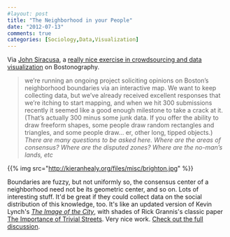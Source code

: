 ```yaml
---
#layout: post
title: "The Neighborhood in your People"
date: "2012-07-13"
comments: true
categories: [Sociology,Data,Visualization] 
---
```


Via [John Siracusa](https://twitter.com/siracusa/status/223763351396823040), a [really nice exercise in crowdsourcing and data visualization](http://bostonography.com/2012/crowdsourced-neighborhood-boundaries-part-one-consensus/) on Bostonography.

> we’re running an ongoing project soliciting opinions on Boston’s neighborhood boundaries via an interactive map. We want to keep collecting data, but we’ve already received excellent responses that we’re itching to start mapping, and when we hit 300 submissions recently it seemed like a good enough milestone to take a crack at it. (That’s actually 300 minus some junk data. If you offer the ability to draw freeform shapes, some people draw random rectangles and triangles, and some people draw… er, other long, tipped objects.) *There are many questions to be asked here. Where are the areas of consensus? Where are the disputed zones? Where are the no-man’s lands, etc*

{{% img src="http://kieranhealy.org/files/misc/brighton.jpg" %}}

Boundaries are fuzzy, but not uniformly so, the consensus center of a neighborhood need not be its geometric center, and so on. Lots of interesting stuff. It'd be great if they could collect data on the social distribution of this knowledge, too. It's like an updated version of Kevin Lynch's _[The Image of the City](http://www.amazon.com/Image-Harvard-MIT-Center-Studies-Series/dp/0262620014)_, with shades of Rick Grannis's classic paper [The Importance of Trivial Streets](http://www.jstor.org/stable/10.1086/231400). Very nice work. [Check out the full discussion](http://bostonography.com/2012/crowdsourced-neighborhood-boundaries-part-one-consensus/). 
